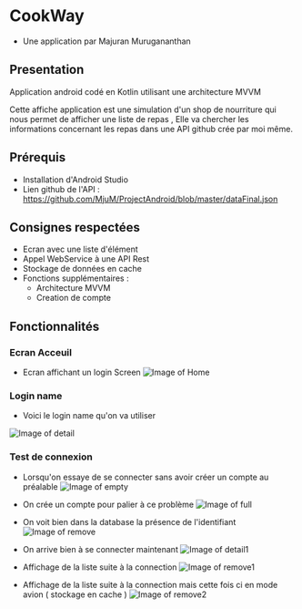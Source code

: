 # CookWay
- Une application par Majuran Murugananthan
## Presentation
Application android codé en Kotlin utilisant une architecture MVVM

Cette affiche application est une simulation d'un shop de nourriture qui nous permet de afficher une liste de repas , Elle va chercher les informations concernant les repas dans une API github crée par moi même.

## Prérequis
- Installation d'Android Studio
- Lien github de l'API : https://github.com/MjuM/ProjectAndroid/blob/master/dataFinal.json

## Consignes respectées
- Ecran avec une liste d'élément
- Appel WebService à une API Rest
- Stockage de données en cache
- Fonctions supplémentaires :
  - Architecture MVVM
  - Creation de compte
    
 ## Fonctionnalités
 ### Ecran Acceuil
 
  - Ecran affichant un login Screen
  ![Image of Home](https://github.com/MjuM/ProjectAndroid/blob/master/HOME_SCREENY.PNG)
  
### Login name

  - Voici le login name qu'on va utiliser
  
  ![Image of detail](https://github.com/MjuM/ProjectAndroid/blob/master/LOG_NAME.PNG)
  
 ### Test de connexion
  - Lorsqu'on essaye de se connecter sans avoir créer un compte au préalable
  ![Image of empty](https://github.com/MjuM/ProjectAndroid/blob/master/LOGERROR.PNG)
  
  - On crée un compte pour palier à ce problème
  ![Image of full](https://github.com/MjuM/ProjectAndroid/blob/master/CREATE_ACCOUNTY.PNG)
  
  - On voit bien dans la database la présence de l'identifiant
  ![Image of remove](https://github.com/MjuM/ProjectAndroid/blob/master/DATABASE_INSPECTOR.PNG)

   - On arrive bien à se connecter maintenant
  ![Image of detail1](https://github.com/MjuM/ProjectAndroid/blob/master/LOG_SUCCESS.PNG)
  
  - Affichage de la liste suite à la connection
  ![Image of remove1](https://github.com/MjuM/ProjectAndroid/blob/master/LIST.PNG)
  
  - Affichage de la liste suite à la connection mais cette fois ci en mode avion ( stockage en cache )
  ![Image of remove2](https://github.com/MjuM/ProjectAndroid/blob/master/MODEAVION.PNG)
  
  
  
